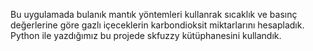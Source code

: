 Bu uygulamada bulanık mantık yöntemleri kullanrak sıcaklık ve basınç değerlerine göre gazlı içeceklerin karbondioksit miktarlarını hesapladık. Python ile yazdığımız bu projede skfuzzy kütüphanesini kullandık.
